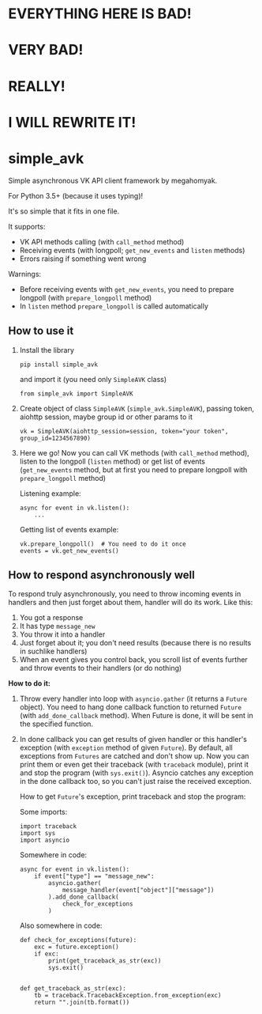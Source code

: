 # EVERYTHING HERE IS BAD!
# VERY BAD!
# REALLY!
# I WILL REWRITE IT!

# simple_avk
Simple asynchronous VK API client framework by megahomyak.

For Python 3.5+ (because it uses typing)!

It's so simple that it fits in one file.

It supports:
* VK API methods calling (with `call_method` method)
* Receiving events (with longpoll; `get_new_events` and `listen` methods)
* Errors raising if something went wrong

Warnings:
* Before receiving events with `get_new_events`, you need to prepare longpoll (with `prepare_longpoll` method)
* In `listen` method `prepare_longpoll` is called automatically

## How to use it
1. Install the library
   
       pip install simple_avk
   and import it (you need only `SimpleAVK` class)
   
       from simple_avk import SimpleAVK
3. Create object of class `SimpleAVK` (`simple_avk.SimpleAVK`), passing token, aiohttp session, maybe group id or other params to it
   
       vk = SimpleAVK(aiohttp_session=session, token="your token", group_id=1234567890)
4. Here we go! Now you can call VK methods (with `call_method` method), listen to the longpoll (`listen` method) or get list of events (`get_new_events` method, but at first you need to prepare longpoll with `prepare_longpoll` method)
   
   Listening example:
   
       async for event in vk.listen():
           ...
   Getting list of events example:
   
       vk.prepare_longpoll()  # You need to do it once
       events = vk.get_new_events()

## How to respond asynchronously well
To respond truly asynchronously, you need to throw incoming events in handlers and then just forget about them, handler will do its work. Like this:
1. You got a response
2. It has type `message_new`
3. You throw it into a handler
4. Just forget about it; you don't need results (because there is no results in suchlike handlers)
5. When an event gives you control back, you scroll list of events further and throw events to their handlers (or do nothing)

**How to do it:**
1. Throw every handler into loop with `asyncio.gather` (it returns a `Future` object). You need to hang done callback function to returned `Future` (with `add_done_callback` method). When Future is done, it will be sent in the specified function.
2. In done callback you can get results of given handler or this handler's exception (with `exception` method of given `Future`). By default, all exceptions from `Futures` are catched and don't show up. Now you can print them or even get their traceback (with `traceback` module), print it and stop the program (with `sys.exit()`). Asyncio catches any exception in the done callback too, so you can't just raise the received exception.
   
   How to get `Future`'s exception, print traceback and stop the program:
   
   Some imports:
   
       import traceback
       import sys
       import asyncio
   Somewhere in code:
   
       async for event in vk.listen():
           if event["type"] == "message_new":
               asyncio.gather(
                   message_handler(event["object"]["message"])
               ).add_done_callback(
                   check_for_exceptions
               )
   Also somewhere in code:
   
       def check_for_exceptions(future):
           exc = future.exception()
           if exc:
               print(get_traceback_as_str(exc))
               sys.exit()
       
       
       def get_traceback_as_str(exc):
           tb = traceback.TracebackException.from_exception(exc)
           return "".join(tb.format())
